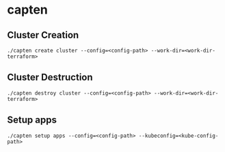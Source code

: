 # capten

## Cluster Creation
```
./capten create cluster --config=<config-path> --work-dir=<work-dir-terraform>
```

## Cluster Destruction
```
./capten destroy cluster --config=<config-path> --work-dir=<work-dir-terraform>
```

## Setup apps 
```
./capten setup apps --config=<config-path> --kubeconfig=<kube-config-path>
```
